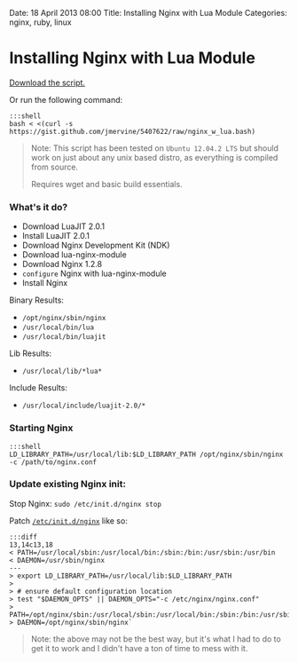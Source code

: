 Date: 18 April 2013 08:00
Title: Installing Nginx with Lua Module
Categories: nginx, ruby, linux

# Installing Nginx with Lua Module

[Download the script.](https://gist.github.com/jmervine/5407622/raw/nginx_w_lua.bash)

Or run the following command:

    :::shell
    bash < <(curl -s https://gist.github.com/jmervine/5407622/raw/nginx_w_lua.bash)

> Note: This script has been tested on `Ubuntu 12.04.2 LTS` but should work on just about any unix based distro, as everything is compiled from source.
>
> Requires wget and basic build essentials.

### What's it do?

* Download LuaJIT 2.0.1
* Install LuaJIT 2.0.1
* Download Nginx Development Kit (NDK)
* Download lua-nginx-module
* Download Nginx 1.2.8
* `configure` Nginx with lua-nginx-module
* Install Nginx

Binary Results: 

* `/opt/nginx/sbin/nginx`
* `/usr/local/bin/lua`
* `/usr/local/bin/luajit`

Lib Results:

* `/usr/local/lib/*lua*`

Include Results:

* `/usr/local/include/luajit-2.0/*`

### Starting Nginx

    :::shell
    LD_LIBRARY_PATH=/usr/local/lib:$LD_LIBRARY_PATH /opt/nginx/sbin/nginx -c /path/to/nginx.conf

### Update existing Nginx init:

Stop Nginx: `sudo /etc/init.d/nginx stop`

Patch [`/etc/init.d/nginx`](https://gist.github.com/jmervine/5407622#file-nginx-init-sh) like so:

    :::diff
    13,14c13,18
    < PATH=/usr/local/sbin:/usr/local/bin:/sbin:/bin:/usr/sbin:/usr/bin
    < DAEMON=/usr/sbin/nginx
    ---
    > export LD_LIBRARY_PATH=/usr/local/lib:$LD_LIBRARY_PATH
    > 
    > # ensure default configuration location
    > test "$DAEMON_OPTS" || DAEMON_OPTS="-c /etc/nginx/nginx.conf"
    > PATH=/opt/nginx/sbin:/usr/local/sbin:/usr/local/bin:/sbin:/bin:/usr/sbin:/usr/bin
    > DAEMON=/opt/nginx/sbin/nginx`


> Note: the above may not be the best way, but it's what I had to do to get it to work and I didn't have a ton of time to mess with it.
